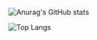 ![Anurag's GitHub stats](https://github-readme-stats.vercel.app/api?username=tkqdldk&show_icons=true&theme=cobalt)

![Top Langs](https://github-readme-stats.vercel.app/api/top-langs/?username=anuraghazra&hide_progress=true)
